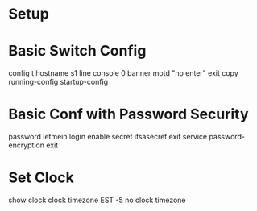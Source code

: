 # Setup
# Basic Switch Config
config t
hostname s1
line console 0
banner motd "no enter"
exit
copy running-config startup-config

# Basic Conf with Password Security
password letmein
login
enable secret itsasecret
exit
service password-encryption
exit

# Set Clock
show clock
clock timezone EST -5
no clock timezone   <!-- reverter o clos set -->

